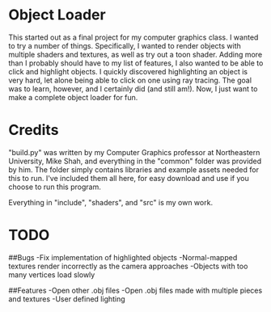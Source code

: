 # Object Loader

This started out as a final project for my computer graphics class. I wanted to try a number of things. Specifically, I wanted to render objects with multiple shaders and textures, as well as try out a toon shader. Adding more than I probably should have to my list of features, I also wanted to be able to click and highlight objects. I quickly discovered highlighting an object is very hard, let alone being able to click on one using ray tracing. The goal was to learn, however, and I certainly did (and still am!). Now, I just want to make a complete object loader for fun.

# Credits

"build.py" was written by my Computer Graphics professor at Northeastern University, Mike Shah, and everything in the "common" folder was provided by him. The folder simply contains libraries and example assets needed for this to run. I've included them all here, for easy download and use if you choose to run this program.

Everything in "include", "shaders", and "src" is my own work.

# TODO

##Bugs
-Fix implementation of highlighted objects
-Normal-mapped textures render incorrectly as the camera approaches
-Objects with too many vertices load slowly

##Features
-Open other .obj files
-Open .obj files made with multiple pieces and textures
-User defined lighting
